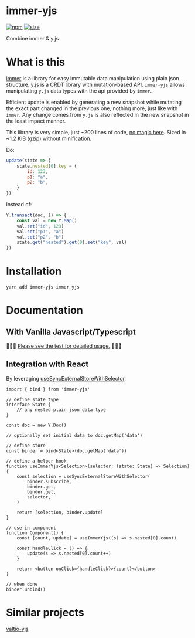 # immer-yjs

[![npm](https://img.shields.io/npm/v/immer-yjs.svg)](https://www.npmjs.com/package/immer-yjs)
[![size](https://img.shields.io/bundlephobia/minzip/immer-yjs)](https://bundlephobia.com/result?p=immer-yjs)

Combine immer & y.js

# What is this
[immer](https://github.com/immerjs/immer) is a library for easy immutable data manipulation using plain json structure. [y.js](https://github.com/yjs/yjs) is a CRDT library with mutation-based API. `immer-yjs` allows manipulating `y.js` data types with the api provided by `immer`.

Efficient update is enabled by generating a new snapshot while mutating the exact part changed in the previous one, nothing more, just like with `immer`. Any change comes from `y.js` is also reflected in the new snapshot in the least impact manner.

This library is very simple, just ~200 lines of code, [no magic here](https://github.dev/sep2/immer-yjs/blob/main/packages/immer-yjs/src/immer-yjs.ts). Sized in ~1.2 KiB (gzip) without minification.

Do:
```js
update(state => {
    state.nested[0].key = {
        id: 123,
        p1: "a",
        p2: "b",
    }
})
```

Instead of:
```js
Y.transact(doc, () => {
    const val = new Y.Map()
    val.set("id", 123)
    val.set("p1", "a")
    val.set("p2", "b")
    state.get("nested").get(0).set("key", val)
})
```

# Installation
`yarn add immer-yjs immer yjs`


# Documentation
## With Vanilla Javascript/Typescript
🚀🚀🚀 [Please see the test for detailed usage.](https://github.dev/sep2/immer-yjs/blob/main/packages/immer-yjs/src/immer-yjs.test.ts) 🚀🚀🚀

## Integration with React
By leveraging [useSyncExternalStoreWithSelector](https://github.com/reactwg/react-18/discussions/86).

```tsx
import { bind } from 'immer-yjs'

// define state type
interface State {
    // any nested plain json data type
}

const doc = new Y.Doc()

// optionally set initial data to doc.getMap('data')

// define store
const binder = bind<State>(doc.getMap('data'))

// define a helper hook
function useImmerYjs<Selection>(selector: (state: State) => Selection) {
    const selection = useSyncExternalStoreWithSelector(
        binder.subscribe,
        binder.get,
        binder.get,
        selector,
    )

    return [selection, binder.update]
}

// use in component
function Component() {
    const [count, update] = useImmerYjs((s) => s.nested[0].count)

    const handleClick = () => {
        update(s => s.nested[0].count++)
    }

    return <button onClick={handleClick}>{count}</button>
}

// when done
binder.unbind()
```

# Similar projects
[valtio-yjs](https://github.com/dai-shi/valtio-yjs)
